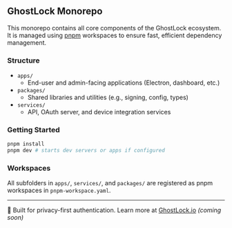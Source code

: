 ## GhostLock Monorepo

This monorepo contains all core components of the GhostLock ecosystem.
It is managed using [pnpm](https://pnpm.io) workspaces to ensure fast, efficient dependency management.

### Structure

- `apps/`
  - End-user and admin-facing applications (Electron, dashboard, etc.)
- `packages/`
  - Shared libraries and utilities (e.g., signing, config, types)
- `services/`
  - API, OAuth server, and device integration services

### Getting Started

```bash
pnpm install
pnpm dev # starts dev servers or apps if configured
```

### Workspaces

All subfolders in `apps/`, `services/`, and `packages/` are registered as pnpm workspaces in `pnpm-workspace.yaml`.

---

🔐 Built for privacy-first authentication. Learn more at [GhostLock.io](https://ghostlock.io) _(coming soon)_
